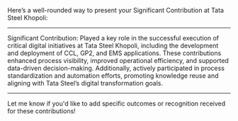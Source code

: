 Here’s a well-rounded way to present your Significant Contribution at Tata Steel Khopoli:


---

Significant Contribution:
Played a key role in the successful execution of critical digital initiatives at Tata Steel Khopoli, including the development and deployment of CCL, GP2, and EMS applications. These contributions enhanced process visibility, improved operational efficiency, and supported data-driven decision-making. Additionally, actively participated in process standardization and automation efforts, promoting knowledge reuse and aligning with Tata Steel’s digital transformation goals.


---

Let me know if you'd like to add specific outcomes or recognition received for these contributions!

